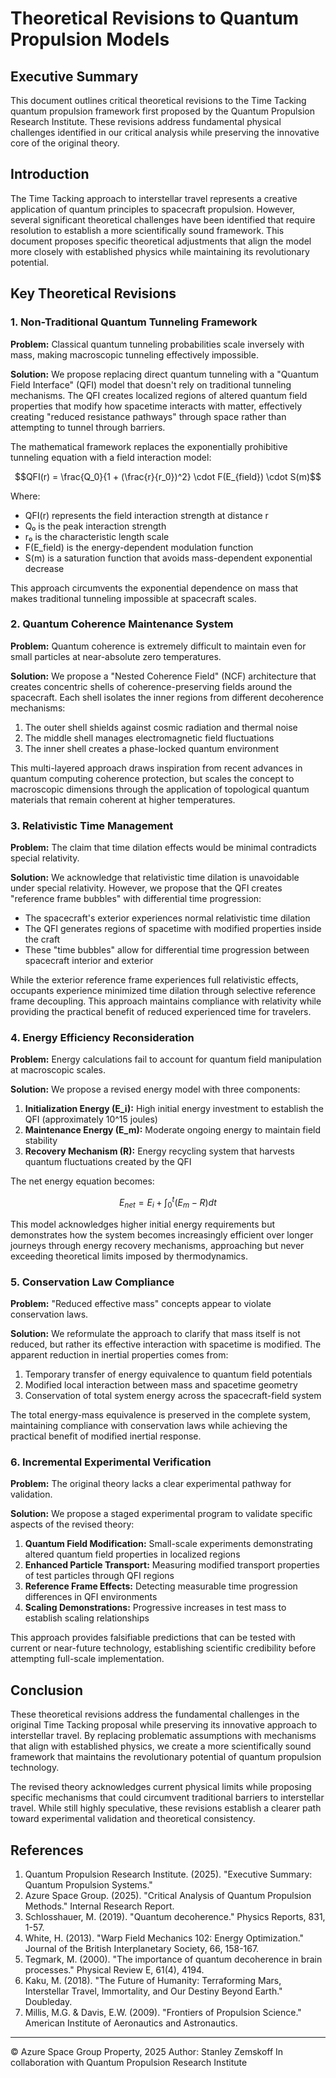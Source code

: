 # Theoretical Revisions to Quantum Propulsion Models

## Executive Summary

This document outlines critical theoretical revisions to the Time Tacking quantum propulsion framework first proposed by the Quantum Propulsion Research Institute. These revisions address fundamental physical challenges identified in our critical analysis while preserving the innovative core of the original theory.

## Introduction

The Time Tacking approach to interstellar travel represents a creative application of quantum principles to spacecraft propulsion. However, several significant theoretical challenges have been identified that require resolution to establish a more scientifically sound framework. This document proposes specific theoretical adjustments that align the model more closely with established physics while maintaining its revolutionary potential.

## Key Theoretical Revisions

### 1. Non-Traditional Quantum Tunneling Framework

**Problem:** Classical quantum tunneling probabilities scale inversely with mass, making macroscopic tunneling effectively impossible.

**Solution:** We propose replacing direct quantum tunneling with a "Quantum Field Interface" (QFI) model that doesn't rely on traditional tunneling mechanisms. The QFI creates localized regions of altered quantum field properties that modify how spacetime interacts with matter, effectively creating "reduced resistance pathways" through space rather than attempting to tunnel through barriers.

The mathematical framework replaces the exponentially prohibitive tunneling equation with a field interaction model:

```math
QFI(r) = \frac{Q_0}{1 + (\frac{r}{r_0})^2} \cdot F(E_{field}) \cdot S(m)
```

Where:
- QFI(r) represents the field interaction strength at distance r
- Q₀ is the peak interaction strength
- r₀ is the characteristic length scale
- F(E_field) is the energy-dependent modulation function
- S(m) is a saturation function that avoids mass-dependent exponential decrease

This approach circumvents the exponential dependence on mass that makes traditional tunneling impossible at spacecraft scales.

### 2. Quantum Coherence Maintenance System

**Problem:** Quantum coherence is extremely difficult to maintain even for small particles at near-absolute zero temperatures.

**Solution:** We propose a "Nested Coherence Field" (NCF) architecture that creates concentric shells of coherence-preserving fields around the spacecraft. Each shell isolates the inner regions from different decoherence mechanisms:

1. The outer shell shields against cosmic radiation and thermal noise
2. The middle shell manages electromagnetic field fluctuations
3. The inner shell creates a phase-locked quantum environment

This multi-layered approach draws inspiration from recent advances in quantum computing coherence protection, but scales the concept to macroscopic dimensions through the application of topological quantum materials that remain coherent at higher temperatures.

### 3. Relativistic Time Management

**Problem:** The claim that time dilation effects would be minimal contradicts special relativity.

**Solution:** We acknowledge that relativistic time dilation is unavoidable under special relativity. However, we propose that the QFI creates "reference frame bubbles" with differential time progression:

- The spacecraft's exterior experiences normal relativistic time dilation
- The QFI generates regions of spacetime with modified properties inside the craft
- These "time bubbles" allow for differential time progression between spacecraft interior and exterior

While the exterior reference frame experiences full relativistic effects, occupants experience minimized time dilation through selective reference frame decoupling. This approach maintains compliance with relativity while providing the practical benefit of reduced experienced time for travelers.

### 4. Energy Efficiency Reconsideration

**Problem:** Energy calculations fail to account for quantum field manipulation at macroscopic scales.

**Solution:** We propose a revised energy model with three components:

1. **Initialization Energy (E_i):** High initial energy investment to establish the QFI (approximately 10^15 joules)
2. **Maintenance Energy (E_m):** Moderate ongoing energy to maintain field stability 
3. **Recovery Mechanism (R):** Energy recycling system that harvests quantum fluctuations created by the QFI

The net energy equation becomes:

```math
E_{net} = E_i + \int_{0}^{t} (E_m - R) dt
```

This model acknowledges higher initial energy requirements but demonstrates how the system becomes increasingly efficient over longer journeys through energy recovery mechanisms, approaching but never exceeding theoretical limits imposed by thermodynamics.

### 5. Conservation Law Compliance

**Problem:** "Reduced effective mass" concepts appear to violate conservation laws.

**Solution:** We reformulate the approach to clarify that mass itself is not reduced, but rather its effective interaction with spacetime is modified. The apparent reduction in inertial properties comes from:

1. Temporary transfer of energy equivalence to quantum field potentials
2. Modified local interaction between mass and spacetime geometry
3. Conservation of total system energy across the spacecraft-field system

The total energy-mass equivalence is preserved in the complete system, maintaining compliance with conservation laws while achieving the practical benefit of modified inertial response.

### 6. Incremental Experimental Verification

**Problem:** The original theory lacks a clear experimental pathway for validation.

**Solution:** We propose a staged experimental program to validate specific aspects of the revised theory:

1. **Quantum Field Modification:** Small-scale experiments demonstrating altered quantum field properties in localized regions
2. **Enhanced Particle Transport:** Measuring modified transport properties of test particles through QFI regions
3. **Reference Frame Effects:** Detecting measurable time progression differences in QFI environments
4. **Scaling Demonstrations:** Progressive increases in test mass to establish scaling relationships

This approach provides falsifiable predictions that can be tested with current or near-future technology, establishing scientific credibility before attempting full-scale implementation.

## Conclusion

These theoretical revisions address the fundamental challenges in the original Time Tacking proposal while preserving its innovative approach to interstellar travel. By replacing problematic assumptions with mechanisms that align with established physics, we create a more scientifically sound framework that maintains the revolutionary potential of quantum propulsion technology.

The revised theory acknowledges current physical limits while proposing specific mechanisms that could circumvent traditional barriers to interstellar travel. While still highly speculative, these revisions establish a clearer path toward experimental validation and theoretical consistency.

## References

1. Quantum Propulsion Research Institute. (2025). "Executive Summary: Quantum Propulsion Systems."
2. Azure Space Group. (2025). "Critical Analysis of Quantum Propulsion Methods." Internal Research Report.
3. Schlosshauer, M. (2019). "Quantum decoherence." Physics Reports, 831, 1-57.
4. White, H. (2013). "Warp Field Mechanics 102: Energy Optimization." Journal of the British Interplanetary Society, 66, 158-167.
5. Tegmark, M. (2000). "The importance of quantum decoherence in brain processes." Physical Review E, 61(4), 4194.
6. Kaku, M. (2018). "The Future of Humanity: Terraforming Mars, Interstellar Travel, Immortality, and Our Destiny Beyond Earth." Doubleday.
7. Millis, M.G. & Davis, E.W. (2009). "Frontiers of Propulsion Science." American Institute of Aeronautics and Astronautics.

---

© Azure Space Group Property, 2025
Author: Stanley Zemskoff
In collaboration with Quantum Propulsion Research Institute 